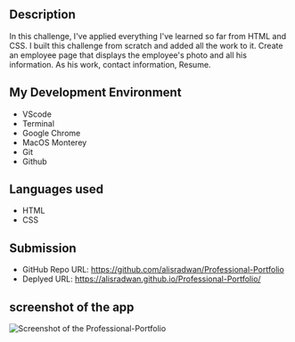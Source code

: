 <Professional-Portfolio>

## Description

In this challenge, I've applied everything I've learned so far from HTML and CSS. I built this challenge from scratch and added all the work to it. Create an employee page that displays the employee's photo and all his information. As his work, contact information, Resume.

## My Development Environment

- VScode
- Terminal
- Google Chrome
- MacOS Monterey
- Git
- Github

## Languages used

- HTML
- CSS

## Submission

- GitHub Repo URL: https://github.com/alisradwan/Professional-Portfolio
- Deplyed URL: https://alisradwan.github.io/Professional-Portfolio/

## screenshot of the app

![Screenshot of the Professional-Portfolio](./Assets/images/Ali%20Radwan%20portfolio.gif)
